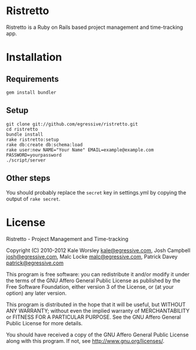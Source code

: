 Ristretto
=========

Ristretto is a Ruby on Rails based project management and time-tracking app.

Installation
============

Requirements
------------

    gem install bundler

Setup
-----

    git clone git://github.com/egressive/ristretto.git
    cd ristretto
    bundle install
    rake ristretto:setup
    rake db:create db:schema:load
    rake user:new NAME="Your Name" EMAIL=example@example.com PASSWORD=yourpassword
    ./script/server

Other steps
-----------

You should probably replace the `secret` key in settings.yml by copying the output of `rake secret`.

License
=======

Ristretto - Project Management and Time-tracking

Copyright (C) 2010-2012 Kale Worsley <kale@egressive.com>, Josh Campbell <josh@egressive.com>, Malc Locke <malc@egressive.com>, Patrick Davey <patrick@egressive.com>

This program is free software: you can redistribute it and/or modify
it under the terms of the GNU Affero General Public License as
published by the Free Software Foundation, either version 3 of the
License, or (at your option) any later version.

This program is distributed in the hope that it will be useful,
but WITHOUT ANY WARRANTY; without even the implied warranty of
MERCHANTABILITY or FITNESS FOR A PARTICULAR PURPOSE.  See the
GNU Affero General Public License for more details.

You should have received a copy of the GNU Affero General Public License
along with this program.  If not, see <http://www.gnu.org/licenses/>.

